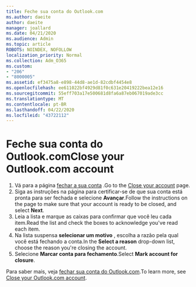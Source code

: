 ```yaml
---
title: Feche sua conta do Outlook.com
ms.author: daeite
author: daeite
manager: joallard
ms.date: 04/21/2020
ms.audience: Admin
ms.topic: article
ROBOTS: NOINDEX, NOFOLLOW
localization_priority: Normal
ms.collection: Adm_O365
ms.custom:
- "206"
- "8000005"
ms.assetid: ef3475a8-e898-44d8-ae1d-82cdbf4454e8
ms.openlocfilehash: ee611022bf4929d81f0c631e20419222bea12e16
ms.sourcegitcommit: 55eff703a17e500681d8fa6a87eb067019ade3cc
ms.translationtype: MT
ms.contentlocale: pt-BR
ms.lasthandoff: 04/22/2020
ms.locfileid: "43722112"
---
```

# <a name="close-your-outlookcom-account"></a><span data-ttu-id="c6513-102">Feche sua conta do Outlook.com</span><span class="sxs-lookup"><span data-stu-id="c6513-102">Close your Outlook.com account</span></span>

1. <span data-ttu-id="c6513-103">Vá para a página [fechar a sua conta](https://go.microsoft.com/fwlink/p/?linkid=845493) .</span><span class="sxs-lookup"><span data-stu-id="c6513-103">Go to the [Close your account](https://go.microsoft.com/fwlink/p/?linkid=845493) page.</span></span>
2. <span data-ttu-id="c6513-104">Siga as instruções na página para certificar-se de que sua conta está pronta para ser fechada e selecione **Avançar**.</span><span class="sxs-lookup"><span data-stu-id="c6513-104">Follow the instructions on the page to make sure that your account is ready to be closed, and select **Next**.</span></span>
3. <span data-ttu-id="c6513-105">Leia a lista e marque as caixas para confirmar que você leu cada item.</span><span class="sxs-lookup"><span data-stu-id="c6513-105">Read the list and check the boxes to acknowledge you've read each item.</span></span>
4. <span data-ttu-id="c6513-106">Na lista suspensa **selecionar um motivo** , escolha a razão pela qual você está fechando a conta.</span><span class="sxs-lookup"><span data-stu-id="c6513-106">In the **Select a reason** drop-down list, choose the reason you're closing the account.</span></span>
5. <span data-ttu-id="c6513-107">Selecione **Marcar conta para fechamento**.</span><span class="sxs-lookup"><span data-stu-id="c6513-107">Select **Mark account for closure**.</span></span>

<span data-ttu-id="c6513-108">Para saber mais, veja [fechar sua conta do Outlook.com](https://support.office.com/article/564b801e-2a47-4cb2-afa8-12ead3185038?wt.mc_id=Office_Outlook_com_Alchemy).</span><span class="sxs-lookup"><span data-stu-id="c6513-108">To learn more, see [Close your Outlook.com account](https://support.office.com/article/564b801e-2a47-4cb2-afa8-12ead3185038?wt.mc_id=Office_Outlook_com_Alchemy).</span></span>
  